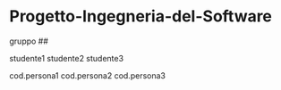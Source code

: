 # Progetto-Ingegneria-del-Software


gruppo ##

studente1 studente2 studente3


cod.persona1 cod.persona2 cod.persona3


